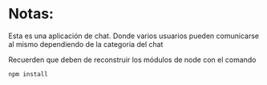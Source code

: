 # Notas:


Esta es una aplicación de chat. Donde varios usuarios pueden comunicarse al mismo dependiendo de la categoria del chat


Recuerden que deben de reconstruir los módulos de node con el comando

```
npm install
```
